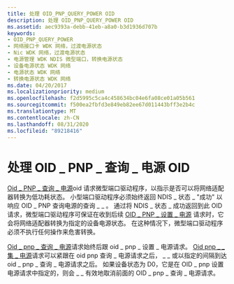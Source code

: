 ```yaml
---
title: 处理 OID_PNP_QUERY_POWER OID
description: 处理 OID_PNP_QUERY_POWER OID
ms.assetid: aec9393a-debb-41eb-a8a0-b3d1936d707b
keywords:
- OID_PNP_QUERY_POWER
- 网络接口卡 WDK 网络，过渡电源状态
- Nic WDK 网络，过渡电源状态
- 电源管理 WDK NDIS 微型端口，转换电源状态
- 设备电源状态 WDK 网络
- 电源状态 WDK 网络
- 转换电源状态 WDK 网络
ms.date: 04/20/2017
ms.localizationpriority: medium
ms.openlocfilehash: f2d5995c5ca4c458634bc04e6fa08ce01a05b561
ms.sourcegitcommit: f500ea2fbfd3e849eb82ee67d011443bff3e2b4c
ms.translationtype: MT
ms.contentlocale: zh-CN
ms.lasthandoff: 08/31/2020
ms.locfileid: "89218416"
---
```

# <a name="handling-an-oid_pnp_query_power-oid"></a>处理 OID \_ PNP \_ 查询 \_ 电源 OID





[Oid \_ PNP \_ 查询 \_ 电源](./oid-pnp-query-power.md)oid 请求微型端口驱动程序，以指示是否可以将网络适配器转换为低功耗状态。 小型端口驱动程序必须始终返回 NDIS \_ 状态 \_ "成功" 以响应 OID \_ PNP 查询电源的查询 \_ \_ 。 通过将 NDIS \_ 状态 \_ 成功返回到此 OID 请求，微型端口驱动程序可保证在收到后续 [OID \_ PNP \_ 设置 \_ 电源](./oid-pnp-set-power.md) 请求时，它会将网络适配器转换为指定的设备电源状态。 在这种情况下，微型端口驱动程序必须不执行任何操作来危害转换。

[Oid \_ pnp \_ 查询 \_ 电源](./oid-pnp-query-power.md)请求始终后跟 oid \_ pnp \_ 设置 \_ 电源请求。 [Oid pnp \_ \_ 集 \_ 电源](./oid-pnp-set-power.md)请求可以紧跟在 oid pnp 查询 \_ 电源请求之后， \_ \_ 或以指定的间隔到达 oid \_ pnp \_ 查询 \_ 电源请求之后。 如果设备状态为 D0，它是在 OID \_ pnp 设置电源请求中指定的，则会 \_ \_ 有效地取消前面的 OID \_ pnp \_ 查询 \_ 电源请求。

 

